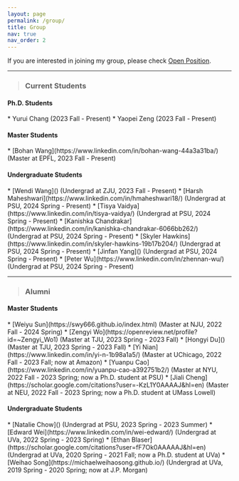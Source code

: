 ```yaml
---
layout: page
permalink: /group/
title: Group
nav: true
nav_order: 2
---
```


If you are interested in joining my group, please check [Open Position](/position).

<hr>
<blockquote class="block-tip"><h3 text-align="left">Current Students</h3></blockquote>

<h4><b>Ph.D. Students</b></h4>
* Yurui Chang (2023 Fall - Present)
* Yaopei Zeng (2023 Fall - Present)

<h4><b>Master Students</b></h4>
* [Bohan Wang](https://www.linkedin.com/in/bohan-wang-44a3a31ba/) (Master at EPFL, 2023 Fall - Present)

<h4><b>Undergraduate Students</b></h4>
* [Wendi Wang]() (Undergrad at ZJU, 2023 Fall - Present)
* [Harsh Maheshwari](https://www.linkedin.com/in/hmaheshwari18/) (Undergrad at PSU, 2024 Spring - Present)
* [Tisya Vaidya](https://www.linkedin.com/in/tisya-vaidya/) (Undergrad at PSU, 2024 Spring - Present)
* [Kanishka Chandrakar](https://www.linkedin.com/in/kanishka-chandrakar-6066bb262/) (Undergrad at PSU, 2024 Spring - Present)
* [Skyler Hawkins](https://www.linkedin.com/in/skyler-hawkins-19b17b204/) (Undergrad at PSU, 2024 Spring - Present)
* [Jinfan Yang]() (Undergrad at PSU, 2024 Spring - Present)
* [Peter Wu](https://www.linkedin.com/in/zhennan-wu/) (Undergrad at PSU, 2024 Spring - Present)

<hr>
<blockquote class="block-tip"><h3 text-align="left">Alumni</h3></blockquote>

<h4><b>Master Students</b></h4>
* [Weiyu Sun](https://swy666.github.io/index.html) (Master at NJU, 2022 Fall - 2024 Spring)
* [Zengyi Wo](https://openreview.net/profile?id=~Zengyi_Wo1) (Master at TJU, 2023 Spring - 2023 Fall)
* [Hongyi Du]() (Master at TJU, 2023 Spring - 2023 Fall)
* [Yi Nian](https://www.linkedin.com/in/yi-n-1b98a1a5/) (Master at UChicago, 2022 Fall - 2023 Fall; now at Amazon)
* [Yuanpu Cao](https://www.linkedin.com/in/yuanpu-cao-a392751b2/) (Master at NYU, 2022 Fall - 2023 Spring; now a Ph.D. student at PSU)
* [Jiali Cheng](https://scholar.google.com/citations?user=-KzL1Y0AAAAJ&hl=en) (Master at NEU, 2022 Fall - 2023 Spring; now a Ph.D. student at UMass Lowell)

<h4><b>Undergraduate Students</b></h4>
* [Natalie Chow]() (Undergrad at PSU, 2023 Spring - 2023 Summer)
* [Edward Wei](https://www.linkedin.com/in/wei-edward/) (Undergrad at UVa, 2022 Spring - 2023 Spring)
* [Ethan Blaser](https://scholar.google.com/citations?user=fF7Ok0AAAAAJ&hl=en) (Undergrad at UVa, 2020 Spring - 2021 Fall; now a Ph.D. student at UVa)
* [Weihao Song](https://michaelweihaosong.github.io/) (Undergrad at UVa, 2019 Spring - 2020 Spring; now at J.P. Morgan)
